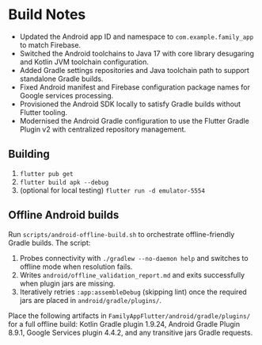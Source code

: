 # Build Notes

- Updated the Android app ID and namespace to `com.example.family_app` to match Firebase.
- Switched the Android toolchains to Java 17 with core library desugaring and Kotlin JVM toolchain configuration.
- Added Gradle settings repositories and Java toolchain path to support standalone Gradle builds.
- Fixed Android manifest and Firebase configuration package names for Google services processing.
- Provisioned the Android SDK locally to satisfy Gradle builds without Flutter tooling.
- Modernised the Android Gradle configuration to use the Flutter Gradle Plugin v2 with centralized repository management.

## Building

1. `flutter pub get`
2. `flutter build apk --debug`
3. (optional for local testing) `flutter run -d emulator-5554`

## Offline Android builds

Run `scripts/android-offline-build.sh` to orchestrate offline-friendly Gradle builds. The script:

1. Probes connectivity with `./gradlew --no-daemon help` and switches to offline mode when resolution fails.
2. Writes `android/offline_validation_report.md` and exits successfully when plugin jars are missing.
3. Iteratively retries `:app:assembleDebug` (skipping lint) once the required jars are placed in `android/gradle/plugins/`.

Place the following artifacts in `FamilyAppFlutter/android/gradle/plugins/` for a full offline build: Kotlin Gradle plugin 1.9.24, Android Gradle Plugin 8.9.1, Google Services plugin 4.4.2, and any transitive jars Gradle requests.
